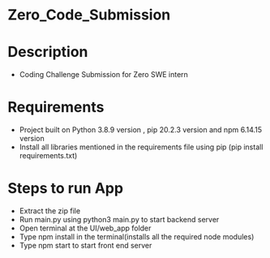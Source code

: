 # Zero_Code_Submission

# Description
* Coding Challenge Submission for Zero SWE intern

# Requirements
* Project built on Python 3.8.9 version , pip 20.2.3  version and npm 6.14.15 version
* Install all libraries mentioned in  the requirements file using pip (pip install requirements.txt)

# Steps to run App
* Extract the zip file
* Run main.py using python3 main.py to start backend server
* Open terminal at the UI/web_app folder
* Type npm install in the terminal(installs all the required node modules)
* Type npm start to start front end server


